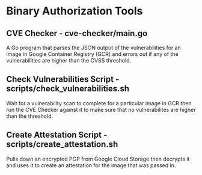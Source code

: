 # Binary Authorization Tools

## CVE Checker - cve-checker/main.go

A Go program that parses the JSON output of the vulnerabilities for an image in Google
Container Registry (GCR) and errors out if any of the vulnerabilities
are higher than the CVSS threshold.

## Check Vulnerabilities Script - scripts/check_vulnerabilities.sh

Wait for a vulnerability scan to complete for a particular image in GCR then
run the CVE Checker against it to make sure that no vulnerabilites are higher
than the threshold.

## Create Attestation Script - scripts/create_attestation.sh

Pulls down an encrypted PGP from Google Cloud Storage then decrypts it and uses it
to create an attestation for the image that was passed in.